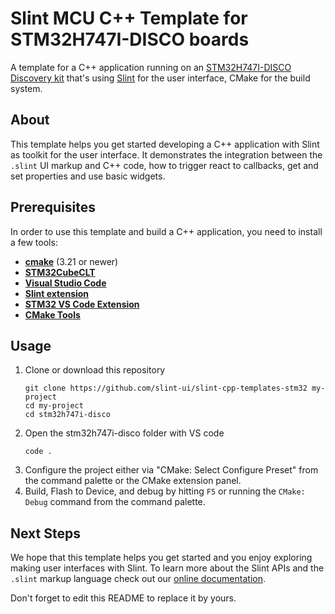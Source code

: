 # Slint MCU C++ Template for STM32H747I-DISCO boards

A template for a C++ application running on an [STM32H747I-DISCO Discovery kit](https://www.st.com/en/evaluation-tools/stm32h747i-disco.html) that's using [Slint](https://slint.dev) for the user interface, CMake for the build system.

## About

This template helps you get started developing a C++ application with Slint as toolkit
for the user interface. It demonstrates the integration between the `.slint` UI markup and
C++ code, how to trigger react to callbacks, get and set properties and use basic widgets.

## Prerequisites

In order to use this template and build a C++ application, you need to install a few tools:

  * **[cmake](https://cmake.org/download/)** (3.21 or newer)
  * **[STM32CubeCLT](https://www.st.com/en/development-tools/stm32cubeclt.html)**
  * **[Visual Studio Code](https://code.visualstudio.com)**
  * **[Slint extension](https://marketplace.visualstudio.com/items?itemName=Slint.slint)**
  * **[STM32 VS Code Extension](https://marketplace.visualstudio.com/items?itemName=stmicroelectronics.stm32-vscode-extension)**
  * **[CMake Tools](https://marketplace.visualstudio.com/items?itemName=ms-vscode.cmake-tools)**

## Usage

1. Clone or download this repository
    ```
    git clone https://github.com/slint-ui/slint-cpp-templates-stm32 my-project
    cd my-project
    cd stm32h747i-disco
    ```
2. Open the stm32h747i-disco folder with VS code
   ```
   code .
   ```
3. Configure the project either via "CMake: Select Configure Preset" from the command palette or the CMake extension panel.
4. Build, Flash to Device, and debug by hitting `F5` or running the `CMake: Debug` command from the command palette.

## Next Steps

We hope that this template helps you get started and you enjoy exploring making user interfaces with Slint. To learn more
about the Slint APIs and the `.slint` markup language check out our [online documentation](https://slint.dev/docs/cpp/).

Don't forget to edit this README to replace it by yours.
